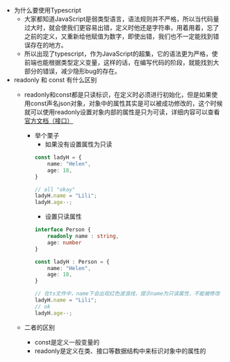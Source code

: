 - 为什么要使用Typescript
    - 大家都知道JavaScript是弱类型语言，语法规则并不严格，所以当代码量过大时，就会使我们更容易出错，定义时他还是字符串，用着用着，忘了之前的定义，又重新给他赋值为数字，即使出错，我们也不一定能找到错误存在的地方。
    - 所以出现了typescript，作为JavaScript的超集，它的语法更为严格，使前端也能根据类型定义变量，这样的话，在编写代码的阶段，就能找到大部分的错误，减少隐形bug的存在。
- readonly 和 const 有什么区别
    - readonly和const都是只读标识，在定义时必须进行初始化，但是如果使用const声名json对象，对象中的属性其实是可以被成功修改的，这个时候就可以使用readonly设置对象内部的属性是只为可读，详细内容可以查看[官方文档（接口）](https://www.tslang.cn/docs/handbook/interfaces.html)
        - 举个栗子
            - 如果没有设置属性为只读
            ```typescript
            const ladyH = {
                name: "Helen",
                age: 18,
            }

            // all "okay"
            ladyH.name = "Lili";
            ladyH.age--;
            ```
            - 设置只读属性
            ```typescript
            interface Person {
                readonly name : string,
                age: number
            }

            const ladyH : Person = {
                name: "Helen",
                age: 18,
            }

            // 在ts文件中，name下会出现红色波浪线，提示name为只读属性，不能被修改
            ladyH.name = "Lili";
            // ok
            ladyH.age--;
            ```
        
    - 二者的区别
        - const是定义一般变量的
        - readonly是定义在类、接口等数据结构中来标识对象中的属性的